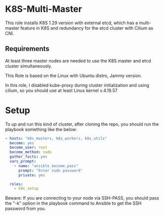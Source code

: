 K8S-Multi-Master
================

This role installs K8S 1.29 version with external etcd, which has a multi-master feature in K8S and redundancy for the etcd cluster with Cilium as CNI.

Requirements
------------

At least three master nodes are needed to use the K8S master and etcd cluster simultaneously.

This Role is based on the Linux with Ubuntu distro, Jammy version.

In this role, I disabled kube-proxy during cluster initialization and using cilium, so you should use at least Linux kernel v.4.19.57


# Setup
To up and run this kind of cluster, after cloning the repo, you should run the playbook something like the below:

```yaml
- hosts: "k8s_masters, k8s_workers, k8s_utils"
  become: yes
  become_user: root
  become_method: sudo
  gather_facts: yes
  vars_prompt:
    - name: "ansible_become_pass"
      prompt: "Enter sudo password"
      private: yes

  roles:
    - k8s_setup
```


Beware: If you are connecting to your node via SSH-PASS, you should pass the "-k" option in the playbook command to Ansible to get the SSH password from you.